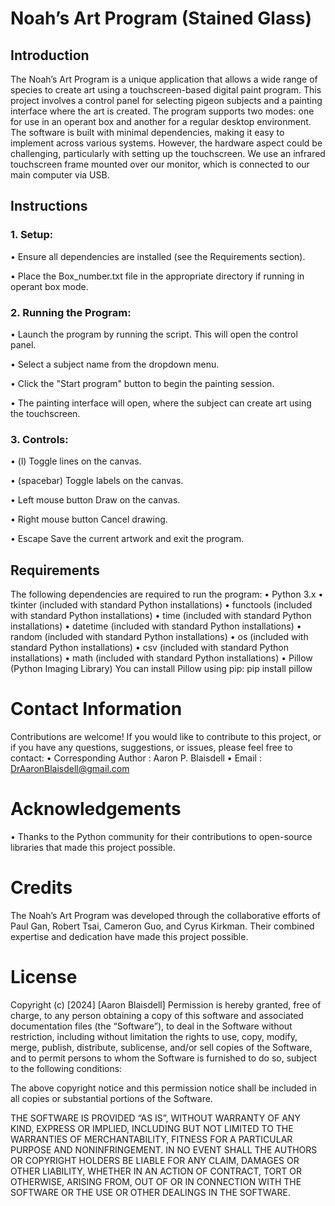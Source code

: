 # Noah’s Art Program (Stained Glass)
## Introduction
The Noah’s Art Program is a unique application that allows a wide range of species to create art using a touchscreen-based digital paint program. This project involves a control panel for selecting pigeon subjects and a painting interface where the art is created. The program supports two modes: one for use in an operant box and another for a regular desktop environment. The software is built with minimal dependencies, making it easy to implement across various systems. However, the hardware aspect could be challenging, particularly with setting up the touchscreen. We use an infrared touchscreen frame mounted over our monitor, which is connected to our main computer via USB.

## Instructions
### 1.	Setup:
•	Ensure all dependencies are installed (see the Requirements section).

•	Place the Box_number.txt file in the appropriate directory if running in operant box mode.

### 2.	Running the Program:
•	Launch the program by running the script. This will open the control panel.

•	Select a subject name from the dropdown menu.

•	Click the "Start program" button to begin the painting session.

•	The painting interface will open, where the subject can create art using the touchscreen.

### 3.	Controls:
•	(l) Toggle lines on the canvas.

•	(spacebar) Toggle labels on the canvas.

•	Left mouse button Draw on the canvas.

•	Right mouse button Cancel drawing.

•	Escape Save the current artwork and exit the program.

## Requirements
The following dependencies are required to run the program:
•	Python 3.x
•	tkinter (included with standard Python installations)
•	functools (included with standard Python installations)
•	time (included with standard Python installations)
•	datetime (included with standard Python installations)
•	random (included with standard Python installations)
•	os (included with standard Python installations)
•	csv (included with standard Python installations)
•	math (included with standard Python installations)
•	Pillow (Python Imaging Library)
You can install Pillow using pip:
pip install pillow

# Contact Information
Contributions are welcome! If you would like to contribute to this project, or if you have any questions, suggestions, or issues, please feel free to contact:
•	Corresponding Author : Aaron P. Blaisdell
•	Email : DrAaronBlaisdell@gmail.com

# Acknowledgements
•	Thanks to the Python community for their contributions to open-source libraries that made this project possible.

# Credits
The Noah’s Art Program was developed through the collaborative efforts of Paul Gan, Robert Tsai, Cameron Guo, and Cyrus Kirkman. Their combined expertise and dedication have made this project possible.

# License
Copyright (c) [2024] [Aaron Blaisdell] 
Permission is hereby granted, free of charge, to any person obtaining a copy
of this software and associated documentation files (the “Software”), to deal
in the Software without restriction, including without limitation the rights
to use, copy, modify, merge, publish, distribute, sublicense, and/or sell
copies of the Software, and to permit persons to whom the Software is
furnished to do so, subject to the following conditions:

The above copyright notice and this permission notice shall be included in all
copies or substantial portions of the Software.

THE SOFTWARE IS PROVIDED “AS IS”, WITHOUT WARRANTY OF ANY KIND, EXPRESS OR
IMPLIED, INCLUDING BUT NOT LIMITED TO THE WARRANTIES OF MERCHANTABILITY,
FITNESS FOR A PARTICULAR PURPOSE AND NONINFRINGEMENT. IN NO EVENT SHALL THE
AUTHORS OR COPYRIGHT HOLDERS BE LIABLE FOR ANY CLAIM, DAMAGES OR OTHER
LIABILITY, WHETHER IN AN ACTION OF CONTRACT, TORT OR OTHERWISE, ARISING FROM,
OUT OF OR IN CONNECTION WITH THE SOFTWARE OR THE USE OR OTHER DEALINGS IN THE SOFTWARE.
